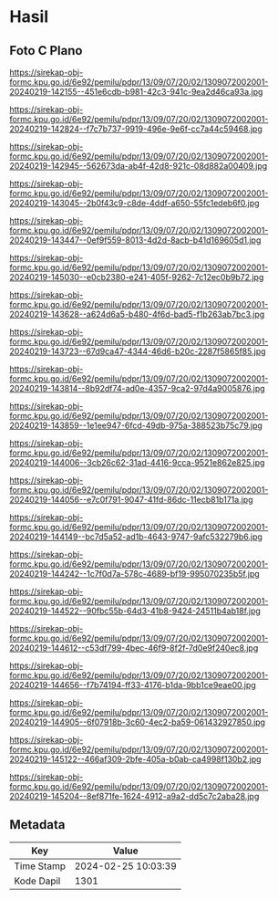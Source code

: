 # Hasil

## Foto C Plano

https://sirekap-obj-formc.kpu.go.id/6e92/pemilu/pdpr/13/09/07/20/02/1309072002001-20240219-142155--451e6cdb-b981-42c3-941c-9ea2d46ca93a.jpg

https://sirekap-obj-formc.kpu.go.id/6e92/pemilu/pdpr/13/09/07/20/02/1309072002001-20240219-142824--f7c7b737-9919-496e-9e6f-cc7a44c59468.jpg

https://sirekap-obj-formc.kpu.go.id/6e92/pemilu/pdpr/13/09/07/20/02/1309072002001-20240219-142945--562673da-ab4f-42d8-921c-08d882a00409.jpg

https://sirekap-obj-formc.kpu.go.id/6e92/pemilu/pdpr/13/09/07/20/02/1309072002001-20240219-143045--2b0f43c9-c8de-4ddf-a650-55fc1edeb6f0.jpg

https://sirekap-obj-formc.kpu.go.id/6e92/pemilu/pdpr/13/09/07/20/02/1309072002001-20240219-143447--0ef9f559-8013-4d2d-8acb-b41d169605d1.jpg

https://sirekap-obj-formc.kpu.go.id/6e92/pemilu/pdpr/13/09/07/20/02/1309072002001-20240219-145030--e0cb2380-e241-405f-9262-7c12ec0b9b72.jpg

https://sirekap-obj-formc.kpu.go.id/6e92/pemilu/pdpr/13/09/07/20/02/1309072002001-20240219-143628--a624d6a5-b480-4f6d-bad5-f1b263ab7bc3.jpg

https://sirekap-obj-formc.kpu.go.id/6e92/pemilu/pdpr/13/09/07/20/02/1309072002001-20240219-143723--67d9ca47-4344-46d6-b20c-2287f5865f85.jpg

https://sirekap-obj-formc.kpu.go.id/6e92/pemilu/pdpr/13/09/07/20/02/1309072002001-20240219-143814--8b92df74-ad0e-4357-9ca2-97d4a9005876.jpg

https://sirekap-obj-formc.kpu.go.id/6e92/pemilu/pdpr/13/09/07/20/02/1309072002001-20240219-143859--1e1ee947-6fcd-49db-975a-388523b75c79.jpg

https://sirekap-obj-formc.kpu.go.id/6e92/pemilu/pdpr/13/09/07/20/02/1309072002001-20240219-144006--3cb26c62-31ad-4416-9cca-9521e862e825.jpg

https://sirekap-obj-formc.kpu.go.id/6e92/pemilu/pdpr/13/09/07/20/02/1309072002001-20240219-144056--e7c0f791-9047-41fd-86dc-11ecb81b171a.jpg

https://sirekap-obj-formc.kpu.go.id/6e92/pemilu/pdpr/13/09/07/20/02/1309072002001-20240219-144149--bc7d5a52-ad1b-4643-9747-9afc532279b6.jpg

https://sirekap-obj-formc.kpu.go.id/6e92/pemilu/pdpr/13/09/07/20/02/1309072002001-20240219-144242--1c7f0d7a-578c-4689-bf19-995070235b5f.jpg

https://sirekap-obj-formc.kpu.go.id/6e92/pemilu/pdpr/13/09/07/20/02/1309072002001-20240219-144522--90fbc55b-64d3-41b8-9424-24511b4ab18f.jpg

https://sirekap-obj-formc.kpu.go.id/6e92/pemilu/pdpr/13/09/07/20/02/1309072002001-20240219-144612--c53df799-4bec-46f9-8f2f-7d0e9f240ec8.jpg

https://sirekap-obj-formc.kpu.go.id/6e92/pemilu/pdpr/13/09/07/20/02/1309072002001-20240219-144656--f7b74194-ff33-4176-b1da-9bb1ce9eae00.jpg

https://sirekap-obj-formc.kpu.go.id/6e92/pemilu/pdpr/13/09/07/20/02/1309072002001-20240219-144905--6f07918b-3c60-4ec2-ba59-061432927850.jpg

https://sirekap-obj-formc.kpu.go.id/6e92/pemilu/pdpr/13/09/07/20/02/1309072002001-20240219-145122--466af309-2bfe-405a-b0ab-ca4998f130b2.jpg

https://sirekap-obj-formc.kpu.go.id/6e92/pemilu/pdpr/13/09/07/20/02/1309072002001-20240219-145204--8ef871fe-1624-4912-a9a2-dd5c7c2aba28.jpg


## Metadata

| Key        | Value               |
| ---------- | ------------------- |
| Time Stamp | 2024-02-25 10:03:39 |
| Kode Dapil | 1301                |



